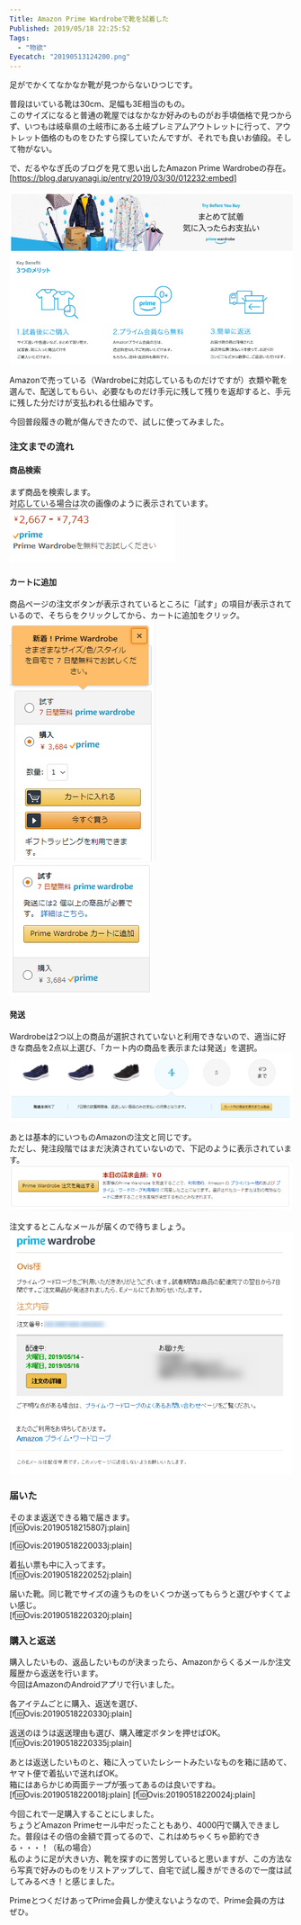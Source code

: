 ```yaml
---
Title: Amazon Prime Wardrobeで靴を試着した
Published: 2019/05/18 22:25:52
Tags:
  - "物欲"
Eyecatch: "20190513124200.png"
---
```

足がでかくてなかなか靴が見つからないひつじです。  

普段はいている靴は30cm、足幅も3E相当のもの。  
このサイズになると普通の靴屋ではなかなか好みのものがお手頃価格で見つからず、いつもは岐阜県の土岐市にある土岐プレミアムアウトレットに行って、アウトレット価格のものをひたすら探していたんですが、それでも良いお値段。そして物がない。  

で、だるやなぎ氏のブログを見て思い出したAmazon Prime Wardrobeの存在。  
[https://blog.daruyanagi.jp/entry/2019/03/30/012232:embed]

![](20190513124200.png) 

Amazonで売っている（Wardrobeに対応しているものだけですが）衣類や靴を選んで、配送してもらい、必要なものだけ手元に残して残りを返却すると、手元に残した分だけが支払われる仕組みです。  

今回普段履きの靴が傷んできたので、試しに使ってみました。  



### 注文までの流れ  
####  商品検索  
まず商品を検索します。  
対応している場合は次の画像のように表示されています。  
![](20190513124734.png) 

####  カートに追加 
商品ページの注文ボタンが表示されているところに「試す」の項目が表示されているので、そちらをクリックしてから、カートに追加をクリック。    
![](20190513124847.png) 
![](20190513124942.png) 

####  発送 
Wardrobeは2つ以上の商品が選択されていないと利用できないので、適当に好きな商品を2点以上選び、「カート内の商品を表示または発送」を選択。  
![](20190513124221.png) 

あとは基本的にいつものAmazonの注文と同じです。  
ただし、発注段階ではまだ決済されていないので、下記のように表示されています。  
![](20190513124312.png) 

注文するとこんなメールが届くので待ちましょう。  
![](20190513125957.png) 

### 届いた  

そのまま返送できる箱で届きます。  
[f:id:Ovis:20190518215807j:plain]

[f:id:Ovis:20190518220033j:plain]

着払い票も中に入ってます。  
[f:id:Ovis:20190518220252j:plain]

届いた靴。同じ靴でサイズの違うものをいくつか送ってもらうと選びやすくてよい感じ。  
[f:id:Ovis:20190518220320j:plain]

### 購入と返送  

購入したいもの、返品したいものが決まったら、Amazonからくるメールか注文履歴から返送を行います。  
今回はAmazonのAndroidアプリで行いました。  

各アイテムごとに購入、返送を選び、  
[f:id:Ovis:20190518220330j:plain]


返送のほうは返送理由も選び、購入確定ボタンを押せばOK。  
[f:id:Ovis:20190518220335j:plain]

あとは返送したいものと、箱に入っていたレシートみたいなものを箱に詰めて、ヤマト便で着払いで送ればOK。  
箱にはあらかじめ両面テープが張ってあるのは良いですね。  
[f:id:Ovis:20190518220018j:plain]
[f:id:Ovis:20190518220024j:plain]


今回これで一足購入することにしました。  
ちょうどAmazon Primeセール中だったこともあり、4000円で購入できました。普段はその倍の金額で買ってるので、これはめちゃくちゃ節約できる・・・！（私の場合）  
私のように足が大きい方、靴を探すのに苦労していると思いますが、この方法なら写真で好みのものをリストアップして、自宅で試し履きができるので一度は試してみるべき！と感じました。  

PrimeとつくだけあってPrime会員しか使えないようなので、Prime会員の方はぜひ。  





